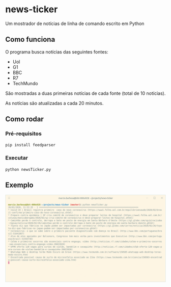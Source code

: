 # news-ticker

Um mostrador de notícias de linha de comando escrito em Python

## Como funciona

O programa busca notícias das seguintes fontes:

* Uol
* G1
* BBC
* R7
* TechMundo

São mostradas a duas primeiras notícias de cada fonte (total de 10 notícias).

As notícias são atualizadas a cada 20 minutos.

## Como rodar

### Pré-requisitos

`pip install feedparser`

### Executar

`python newsTicker.py`

## Exemplo

![sample](https://github.com/marcioalexbarbosa/news-ticker/blob/master/sample.png?raw=true "Sample")
